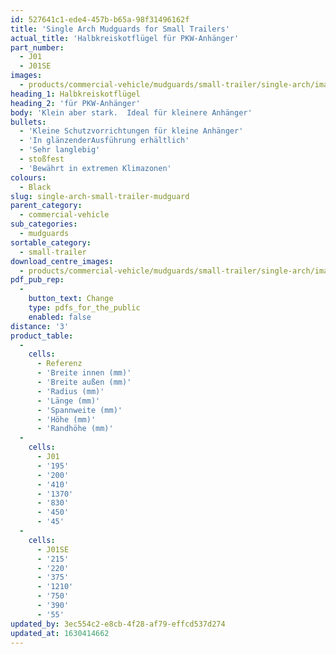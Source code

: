 ```yaml
---
id: 527641c1-ede4-457b-b65a-98f31496162f
title: 'Single Arch Mudguards for Small Trailers'
actual_title: 'Halbkreiskotflügel für PKW-Anhänger'
part_number:
  - J01
  - J01SE
images:
  - products/commercial-vehicle/mudguards/small-trailer/single-arch/images-lr/Product_Image_776x776_(518x518_focus_area)-J01SE_01.jpg
heading_1: Halbkreiskotflügel
heading_2: 'für PKW-Anhänger'
body: 'Klein aber stark.  Ideal für kleinere Anhänger'
bullets:
  - 'Kleine Schutzvorrichtungen für kleine Anhänger'
  - 'In glänzenderAusführung erhältlich'
  - 'Sehr langlebig'
  - stoßfest
  - 'Bewährt in extremen Klimazonen'
colours:
  - Black
slug: single-arch-small-trailer-mudguard
parent_category:
  - commercial-vehicle
sub_categories:
  - mudguards
sortable_category:
  - small-trailer
download_centre_images:
  - products/commercial-vehicle/mudguards/small-trailer/single-arch/images-hr/J01SE_01.jpg
pdf_pub_rep:
  -
    button_text: Change
    type: pdfs_for_the_public
    enabled: false
distance: '3'
product_table:
  -
    cells:
      - Referenz
      - 'Breite innen (mm)'
      - 'Breite außen (mm)'
      - 'Radius (mm)'
      - 'Länge (mm)'
      - 'Spannweite (mm)'
      - 'Höhe (mm)'
      - 'Randhöhe (mm)'
  -
    cells:
      - J01
      - '195'
      - '200'
      - '410'
      - '1370'
      - '830'
      - '450'
      - '45'
  -
    cells:
      - J01SE
      - '215'
      - '220'
      - '375'
      - '1210'
      - '750'
      - '390'
      - '55'
updated_by: 3ec554c2-e8cb-4f28-af79-effcd537d274
updated_at: 1630414662
---
```

